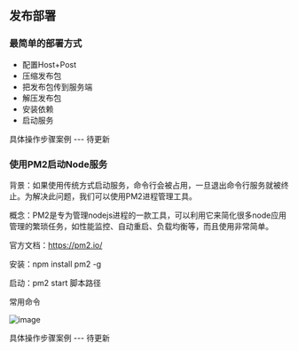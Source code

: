 ## 发布部署

### 最简单的部署方式

- 配置Host+Post
- 压缩发布包
- 把发布包传到服务端
- 解压发布包
- 安装依赖
- 启动服务

具体操作步骤案例
--- 待更新

### 使用PM2启动Node服务

背景：如果使用传统方式启动服务，命令行会被占用，一旦退出命令行服务就被终止。为解决此问题，我们可以使用PM2进程管理工具。

概念：PM2是专为管理nodejs进程的一款工具，可以利用它来简化很多node应用管理的繁琐任务，如性能监控、自动重启、负载均衡等，而且使用非常简单。

官方文档：https://pm2.io/

安装：npm install pm2 -g

启动：pm2 start 脚本路径

常用命令

![image](https://user-images.githubusercontent.com/37037802/137139867-9abd73b3-fa49-4602-b6bf-1e1da5753f18.png)

具体操作步骤案例
--- 待更新
